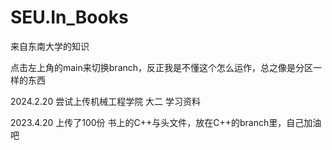 # SEU.In_Books
来自东南大学的知识

点击左上角的main来切换branch，反正我是不懂这个怎么运作，总之像是分区一样的东西

2024.2.20 尝试上传机械工程学院 大二 学习资料

2023.4.20 上传了100份 书上的C++与头文件，放在C++的branch里，自己加油吧

